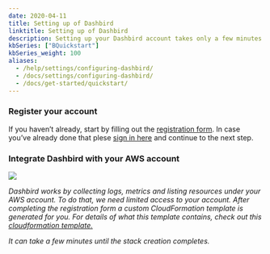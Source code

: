 ```yaml
---
date: 2020-04-11
title: Setting up of Dashbird
linktitle: Setting up of Dashbird
description: Setting up your Dashbird account takes only a few minutes and doesn't need any code changes or wrappers getting implemented.
kbSeries: ["BQuickstart"]
kbSeries_weight: 100
aliases:
  - /help/settings/configuring-dashbird/
  - /docs/settings/configuring-dashbird/
  - /docs/get-started/quickstart/
---
```


### Register your account

If you haven’t already, start by filling out the <a href="/register">registration form</a>. In case you’ve already done that plese <a href="https://app.dashbird.io/auth/login" target="_blank">sign in here</a> and continue to the next step.



### Integrate Dashbird with your AWS account

<img src="https://dashbird.io/images/docs/onboarding.png">


<em>Dashbird works by collecting logs, metrics and listing resources under your AWS account. To do that, we need limited access to your account. After completing the registration form a custom CloudFormation template is generated for you. For details of what this template contains, check out this <a href="https://s3.amazonaws.com/dashbird-cf/cloudformation.yml">cloudformation template.</a> </em>

<em>It can take a few minutes until the stack creation completes.</em>
